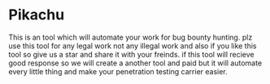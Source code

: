 # Pikachu
This is an tool which will automate your work for bug bounty hunting.
plz use this tool for any legal work not any illegal work and also if you like this tool so give us a star and share it with your freinds.
if this tool will recieve good response so we will create a another tool and paid but it will automate every little thing and make your penetration testing carrier easier.
